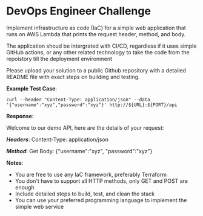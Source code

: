 # DevOps Engineer Challenge

Implement infrastructure as code (IaC) for a simple web application that runs on AWS Lambda that prints the request header, method, and body.


The application shoud be intergrated with CI/CD, regardless if it uses simple GitHub actions, or any other related technology to take the code from the repoistory till the deployment environment 

Please upload your solution to a public Github repository with a detailed README file with exact steps on building and testing.

**Example Test Case**:
```
curl --header "Content-Type: application/json" --data '{"username":"xyz","password":"xyz"}' http://${URL}:${PORT}/api
```

**Response**:

Welcome to our demo API, here are the details of your request:

***Headers***:
Content-Type: application/json

***Method***:
Get
Body:
{"username":"xyz", "password":"xyz"}


**Notes**: 

- You are free to use any IaC framework, preferably Terraform
- You don't have to support all HTTP methods, only GET and POST are enough
- Include detailed steps to build, test, and clean the stack
- You can use your preferred programming language to implement the simple web service